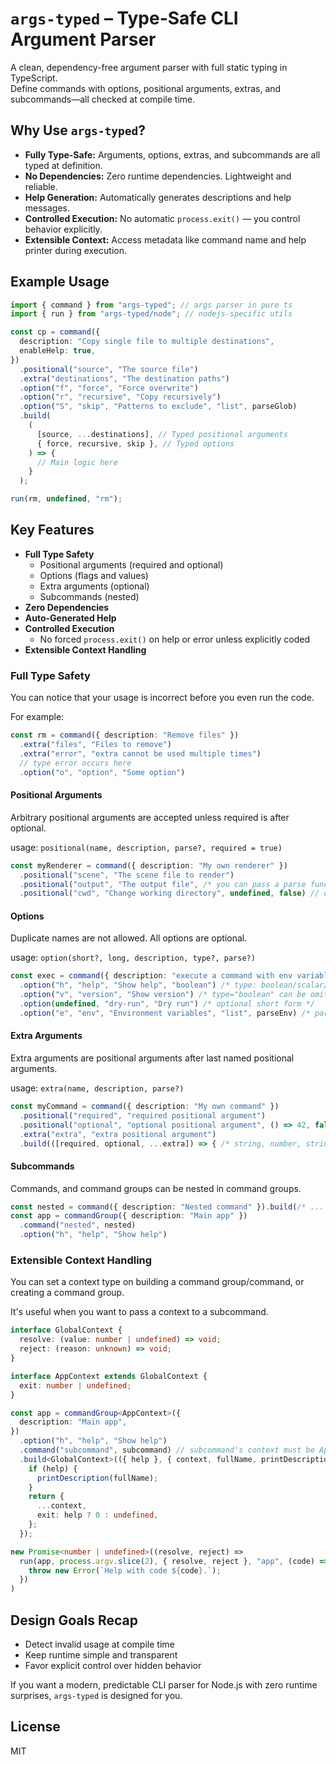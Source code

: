 # `args-typed` – Type-Safe CLI Argument Parser

A clean, dependency-free argument parser with full static typing in TypeScript.  
Define commands with options, positional arguments, extras, and subcommands—all checked at compile time.

## Why Use `args-typed`?

- **Fully Type-Safe:**
  Arguments, options, extras, and subcommands are all typed at definition.
- **No Dependencies:**
  Zero runtime dependencies. Lightweight and reliable.
- **Help Generation:**
  Automatically generates descriptions and help messages.
- **Controlled Execution:**
  No automatic `process.exit()` — you control behavior explicitly.
- **Extensible Context:**
  Access metadata like command name and help printer during execution.

## Example Usage

```ts
import { command } from "args-typed"; // args parser in pure ts
import { run } from "args-typed/node"; // nodejs-specific utils

const cp = command({
  description: "Copy single file to multiple destinations",
  enableHelp: true,
})
  .positional("source", "The source file")
  .extra("destinations", "The destination paths")
  .option("f", "force", "Force overwrite")
  .option("r", "recursive", "Copy recursively")
  .option("S", "skip", "Patterns to exclude", "list", parseGlob)
  .build(
    (
      [source, ...destinations], // Typed positional arguments
      { force, recursive, skip }, // Typed options
    ) => {
      // Main logic here
    }
  );

run(rm, undefined, "rm");
```

## Key Features

- **Full Type Safety**
  - Positional arguments (required and optional)
  - Options (flags and values)
  - Extra arguments (optional)
  - Subcommands (nested)
- **Zero Dependencies**
- **Auto-Generated Help**
- **Controlled Execution**
  - No forced `process.exit()` on help or error unless explicitly coded
- **Extensible Context Handling**

### Full Type Safety

You can notice that your usage is incorrect before you even run the code.

For example:

```ts
const rm = command({ description: "Remove files" })
  .extra("files", "Files to remove")
  .extra("error", "extra cannot be used multiple times")
  // type error occurs here
  .option("o", "option", "Some option")
```

#### Positional Arguments

Arbitrary positional arguments are accepted unless required is after optional.

usage: `positional(name, description, parse?, required = true)`

```ts
const myRenderer = command({ description: "My own renderer" })
  .positional("scene", "The scene file to render")
  .positional("output", "The output file", /* you can pass a parse function */)
  .positional("cwd", "Change working directory", undefined, false) // optional
```

#### Options

Duplicate names are not allowed. All options are optional.

usage: `option(short?, long, description, type?, parse?)`

```ts
const exec = command({ description: "execute a command with env variables" })
  .option("h", "help", "Show help", "boolean") /* type: boolean/scalar/list */
  .option("v", "version", "Show version") /* type="boolean" can be omitted */
  .option(undefined, "dry-run", "Dry run") /* optional short form */
  .option("e", "env", "Environment variables", "list", parseEnv) /* parse fn */
```

#### Extra Arguments

Extra arguments are positional arguments after last named positional arguments.

usage: `extra(name, description, parse?)`

```ts
const myCommand = command({ description: "My own command" })
  .positional("required", "required positional argument")
  .positional("optional", "optional positional argument", () => 42, false)
  .extra("extra", "extra positional argument")
  .build(([required, optional, ...extra]) => { /* string, number, string[] */ })
```

#### Subcommands

Commands, and command groups can be nested in command groups.

```ts
const nested = command({ description: "Nested command" }).build(/* ... */);
const app = commandGroup({ description: "Main app" })
  .command("nested", nested)
  .option("h", "help", "Show help")
```

### Extensible Context Handling

You can set a context type on building a command group/command, or creating a command group.

It's useful when you want to pass a context to a subcommand.

```ts
interface GlobalContext {
  resolve: (value: number | undefined) => void;
  reject: (reason: unknown) => void;
}

interface AppContext extends GlobalContext {
  exit: number | undefined;
}

const app = commandGroup<AppContext>({
  description: "Main app",
})
  .option("h", "help", "Show help")
  .command("subcommand", subcommand) // subcommand's context must be AppContext
  .build<GlobalContext>(({ help }, { context, fullName, printDescription }) => {
    if (help) {
      printDescription(fullName);
    }
    return {
      ...context,
      exit: help ? 0 : undefined,
    };
  });

new Promise<number | undefined>((resolve, reject) =>
  run(app, process.argv.slice(2), { resolve, reject }, "app", (code) => {
    throw new Error(`Help with code ${code}.`);
  })
)
```

## Design Goals Recap

- Detect invalid usage at compile time
- Keep runtime simple and transparent
- Favor explicit control over hidden behavior

If you want a modern, predictable CLI parser for Node.js with zero runtime surprises, `args-typed` is designed for you.

## License

MIT
